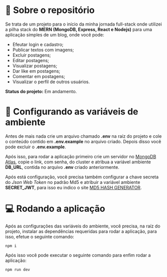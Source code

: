 # 📃 Sobre o repositório

Se trata de um projeto para o início da minha jornada full-stack onde utilizei a pilha stack do **MERN (MongoDB, Express, React e Nodejs)** para uma aplicação simples de um blog, onde você pode:

- Efeutar login e cadastro;
- Publicar textos com imagens;
- Excluir postagens;
- Editar postagens;
- Visualizar postagens;
- Dar like em postagens;
- Comentar em postagens;
- Visualizar o perfil de outros usuários.

**Status do projeto:** Em andamento.

# 🔌 Configurando as variáveis de ambiente

Antes de mais nada crie um arquivo chamado **.env** na raíz do projeto e cole o conteúdo contido em **.env.example** no arquivo criado. Depois disso você pode excluir o **.env.example**.

Após isso, para rodar a aplicação primeiro crie um servidor no <a href="https://www.mongodb.com/products/platform/atlas-database">MongoDB Atlas<a/>, copie o link, com senha, do cluster e atribua
a variável ambiente **DB_URL**, contida no arquivo **.env** criado anteriormente.

Após está configuração, você precisa também configurar a chave secreta do *Json Web Token* no padrão Md5 e atribuir a variável ambiente **SECRET_JWT**, para isso eu indico o site
<a href="https://www.md5hashgenerator.com">MD5 HASH GENERATOR<a/>.

# 💻 Rodando a aplicação

Após as configurações das variáveis do ambiente, você precisa, na raíz do projeto, instalar as dependências requeridas para rodar a aplicação, para isso, efetue o seguinte comando:

`npm i`

Após isso você pode executar o seguinte comando para enfim rodar a aplicação:

`npm run dev`
